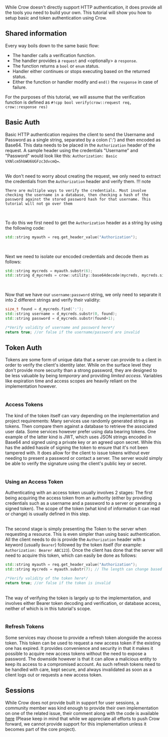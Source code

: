 While Crow doesn't directly support HTTP authentication, it does provide all the tools you need to build your own. This tutorial will show you how to setup basic and token authentication using Crow.

## Shared information
Every way boils down to the same basic flow:
- The handler calls a verification function.
- The handler provides a `request` and \<optionally\> a `response`.
- The function returns a `bool` or `enum` status.
- Handler either continues or stops executing based on the returned status.
- Either the function or handler modify and `end()` the `response` in case of failure.

For the purposes of this tutorial, we will assume that the verification function is defined as `#!cpp bool verify(crow::request req, crow::response res)`

## Basic Auth
Basic HTTP authentication requires the client to send the Username and Password as a single string, separated by a colon (':') and then encoded as Base64. This data needs to be placed in the `Authorization` header of the request. A sample header using the credentials "Username" and "Password" would look like this: `Authorization: Basic VXNlcm5hbWU6UGFzc3dvcmQ=`.<br><br>

We don't need to worry about creating the request, we only need to extract the credentials from the `Authorization` header and verify them.
!!! note

    There are multiple ways to verify the credentials. Most involve checking the username in a database, then checking a hash of the password against the stored password hash for that username. This tutorial will not go over them 

<br>

To do this we first need to get the `Authorization` header as a string by using the following code:
```cpp
std::string myauth = req.get_header_value("Authorization");
```
<br>

Next we need to isolate our encoded credentials and decode them as follows:
```cpp
std::string mycreds = myauth.substr(6);
std::string d_mycreds = crow::utility::base64decode(mycreds, mycreds.size());
```
<br>

Now that we have our `username:password` string, we only need to separate it into 2 different strings and verify their validity:
```cpp
size_t found = d_mycreds.find(':');
std::string username = d_mycreds.substr(0, found);
std::string password = d_mycreds.substr(found+1);

/*Verify validity of username and password here*/
return true; //or false if the username/password are invalid
```

## Token Auth
Tokens are some form of unique data that a server can provide to a client in order to verify the client's identity later. While on the surface level they don't provide more security than a strong password, they are designed to be less valuable by being *temporary* and providing *limited access*. Variables like expiration time and access scopes are heavily reliant on the implementation however.<br><br>

### Access Tokens
The kind of the token itself can vary depending on the implementation and project requirements: Many services use randomly generated strings as tokens. Then compare them against a database to retrieve the associated user data. Some services however prefer using data bearing tokens. One example of the latter kind is JWT, which uses JSON strings encoded in Base64 and signed using a private key or an agreed upon secret. While this has the added hassle of signing the token to ensure that it's not been tampered with. It does allow for the client to issue tokens without ever needing to present a password or contact a server. The server would simply be able to verify the signature using the client's public key or secret.<br><br>

### Using an Access Token
Authenticating with an access token usually involves 2 stages: The first being acquiring the access token from an authority (either by providing credentials such as a username and a password to a server or generating a signed token). The scope of the token (what kind of information it can read or change) is usually defined in this step.<br><br>

The second stage is simply presenting the Token to the server when requesting a resource. This is even simpler than using basic authentication. All the client needs to do is provide the `Authorization` header with a keyword (usually `Bearer`) followed by the token itself (for example: `Authorization: Bearer ABC123`). Once the client has done that the server will need to acquire this token, which can easily be done as follows:<br>

```cpp
std::string myauth = req.get_header_value("Authorization");
std::string mycreds = myauth.substr(7); // The length can change based on the keyword used

/*Verify validity of the token here*/
return true; //or false if the token is invalid
```
<br>
The way of verifying the token is largely up to the implementation, and involves either Bearer token decoding and verification, or database access, neither of which is in this tutorial's scope.<br><br>

### Refresh Tokens
Some services may choose to provide a refresh token alongside the access token. This token can be used to request a new access token if the existing one has expired. It provides convenience and security in that it makes it possible to acquire new access tokens without the need to expose a password. The downside however is that it can allow a malicious entity to keep its access to a compromised account. As such refresh tokens need to be handled with care, kept secure, and always invalidated as soon as a client logs out or requests a new access token.

## Sessions
While Crow does not provide built in support for user sessions, a community member was kind enough to provide their own implementation on one of the related issue, their comment along with the code is available [here](https://github.com/CrowCpp/Crow/issues/144#issuecomment-860384771) (Please keep in mind that while we appreciate all efforts to push Crow forward, we cannot provide support for this implementation unless it becomes part of the core project).
